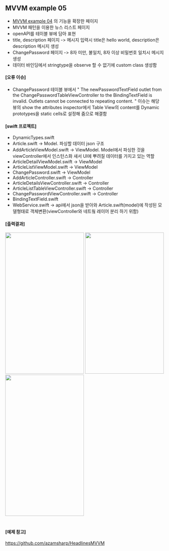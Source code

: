 ## MVVM example 05
- [MVVM example 04](https://github.com/JXHXXN/SWIFT_projects/tree/main/MVVMexample04) 의 기능을 확장한 페이지
- MVVM 패턴을 이용한 뉴스 리스트 페이지
- openAPI를 테이블 뷰에 담아 표현
- title, description 페이지 -> 메시지 입력시 title은 hello world, description은 description 메시지 생성
- ChangePassword 페이지 -> 8자 미만, 불일치, 8자 이상 비밀번호 일치시 메시지 생성
- 데이터 바인딩에서 stringtype을 observe 할 수 없기에 custom class 생성함

#### [오류 이슈]
- ChangePassword 테이블 뷰에서 " The newPasswordTextField outlet from the ChangePasswordTableViewController to the BindingTextField is invalid. Outlets cannot be connected to repeating content. " 이슈는 해당 뷰의 show the attributes inspector에서 Table View의 content를 Dynamic prototypes을 static cells로 설정해 줌으로 해결함 


#### [swift 프로젝트]
- DynamicTypes.swift
- Article.swift -> Model. 파싱할 데이터 json 구조
- AddArticleViewModel.swift -> ViewModel. Model에서 파싱한 것을 viewController에서 인스턴스화 새서 UI에 뿌려질 데이터를 가지고 있는 역할
- ArticleDetailViewModel.swift -> ViewModel
- ArticleListViewModel.swift -> ViewModel
- ChangePassword.swift -> ViewModel
- AddArticleController.swift -> Controller 
- ArticleDetailsViewController.swift -> Controller  
- ArticleListTableViewController.swift -> Controller 
- ChangePasswordViewController.swift -> Controller 
- BindingTextField.swift
- WebService.swift -> api에서 json을 받아와 Article.swift(model)에 작성된 모델형태로 객체변환(viewController와 네트웤 레이어 분리 하기 위함)

#### [출력결과]
<img src = "https://github.com/JXHXXN/SWIFT_projects/assets/76980015/768d566c-b376-4ae4-bb07-822877aeaca2" width = "250" height = "450" />
<img src = "https://github.com/JXHXXN/SWIFT_projects/assets/76980015/9003587c-f777-4c06-bd2e-556317f1b8cc" width = "250" height = "450" />
<img src = "https://github.com/JXHXXN/SWIFT_projects/assets/76980015/4f795bd6-c0ed-4139-b4d5-c36e81af2f2c" width = "250" height = "450" />


#
#### [예제 참고]
https://github.com/azamsharp/HeadlinesMVVM
